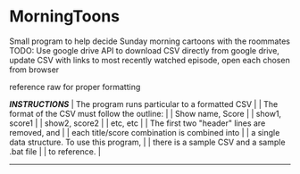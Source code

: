 # MorningToons
Small program to help decide Sunday morning cartoons with the roommates
TODO: Use google drive API to download CSV directly from google drive, 
update CSV with links to most recently watched episode, open each chosen from browser

reference raw for proper formatting

*******************INSTRUCTIONS*******************
| The program runs particular to a formatted CSV |
| The format of the CSV must follow the outline: |
|                              Show name, Score  |
|                              show1,     score1 |
|                              show2,     score2 |
|                              etc,       etc    |
| The first two "header" lines are removed, and  |
| each title/score combination is combined into  |
| a single data structure. To use this program,  |
| there is a sample CSV and a sample .bat file   |
| to reference.                                  |
**************************************************

